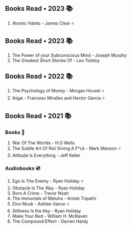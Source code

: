 ## Books Read • 2023 📚

1. Atomic Habits - James Clear ⭐

## Books Read • 2023 📚

1. The Power of your Subconscious Mind - Joseph Murphy
2. The Greatest Short Stories Of - Leo Tolstoy

## Books Read • 2022 📚

1. The Psychology of Money - Morgan Housel ⭐
2. Ikigai - Francesc Miralles and Hector Garcia ⭐

## Books Read • 2021 📚

### Books 📔
1. War Of The Worlds - H.G Wells
2. The Subtle Art Of Not Giving A F*ck - Mark Manson ⭐
3. Attitude Is Everything - Jeff Keller

### Audiobooks 💿
1. Ego Is The Enemy - Ryan Holiday ⭐
2. Obstacle Is The Way - Ryan Holiday 
3. Born A Crime - Trevor Noah
4. The Immortals of Meluha - Amish Tripathi
5. Elon Musk - Ashlee Vance ⭐
6. Stillness Is the Key - Ryan Holiday
7. Make Your Bed - William H. McRaven
8. The Compound Effect - Darren Hardy

